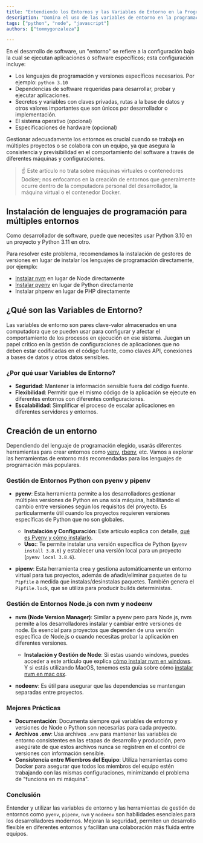 ```yaml
---
title: "Entendiendo los Entornos y las Variables de Entorno en la Programación"
description: "Domina el uso de las variables de entorno en la programación para optimizar y asegurar tu desarrollo en múltiples tecnologías como Python, NodeJS, PHP, etc."
tags: ["python", "node", "javascript"]
authors: ["tommygonzaleza"]

---
```


En el desarrollo de software, un "entorno" se refiere a la configuración bajo la cual se ejecutan aplicaciones o software específicos; esta configuración incluye:

- Los lenguajes de programación y versiones específicos necesarios. Por ejemplo: `python 3.10`
- Dependencias de software requeridas para desarrollar, probar y ejecutar aplicaciones.
- Secretos y variables con claves privadas, rutas a la base de datos y otros valores importantes que son únicos por desarrollador o implementación.
- El sistema operativo (opcional)
- Especificaciones de hardware (opcional)

Gestionar adecuadamente los entornos es crucial cuando se trabaja en múltiples proyectos o se colabora con un equipo, ya que asegura la consistencia y previsibilidad en el comportamiento del software a través de diferentes máquinas y configuraciones.

> ☝️ Este artículo no trata sobre máquinas virtuales o contenedores Docker; nos enfocamos en la creación de entornos que generalmente ocurre dentro de la computadora personal del desarrollador, la máquina virtual o el contenedor Docker.

## Instalación de lenguajes de programación para múltiples entornos

Como desarrollador de software, puede que necesites usar Python 3.10 en un proyecto y Python 3.11 en otro.

Para resolver este problema, recomendamos la instalación de gestores de versiones en lugar de instalar los lenguajes de programación directamente, por ejemplo:

- [Instalar nvm](https://4geeks.com/how-to/install-nvm-on-every-operating-system) en lugar de Node directamente
- [Instalar pyenv](https://4geeks.com/how-to/what-is-pyenv-and-how-to-install-pyenv) en lugar de Python directamente
- Instalar phpenv en lugar de PHP directamente

## ¿Qué son las Variables de Entorno?

Las variables de entorno son pares clave-valor almacenados en una computadora que se pueden usar para configurar y afectar el comportamiento de los procesos en ejecución en ese sistema. Juegan un papel crítico en la gestión de configuraciones de aplicaciones que no deben estar codificadas en el código fuente, como claves API, conexiones a bases de datos y otros datos sensibles.

### ¿Por qué usar Variables de Entorno?

- **Seguridad**: Mantener la información sensible fuera del código fuente.
- **Flexibilidad**: Permitir que el mismo código de la aplicación se ejecute en diferentes entornos con diferentes configuraciones.
- **Escalabilidad**: Simplificar el proceso de escalar aplicaciones en diferentes servidores y entornos.

## Creación de un entorno

Dependiendo del lenguaje de programación elegido, usarás diferentes herramientas para crear entornos como [venv](https://docs.python.org/3/library/venv.html), [rbenv](https://github.com/rbenv/rbenv), etc. Vamos a explorar las herramientas de entorno más recomendadas para los lenguajes de programación más populares.

### Gestión de Entornos Python con pyenv y pipenv

- **pyenv**: Esta herramienta permite a los desarrolladores gestionar múltiples versiones de Python en una sola máquina, habilitando el cambio entre versiones según los requisitos del proyecto. Es particularmente útil cuando los proyectos requieren versiones específicas de Python que no son globales.

  - **Instalación y Configuración**: Este artículo explica con detalle, [qué es Pyenv y cómo instalarlo](https://4geeks.com/es/how-to/que-es-pyenv-y-como-instalar-pyenv).
  - **Uso:**: Te permite instalar una versión específica de Python (`pyenv install 3.8.6`) y establecer una versión local para un proyecto (`pyenv local 3.8.6`).
 
- **pipenv**: Esta herramienta crea y gestiona automáticamente un entorno virtual para tus proyectos, además de añadir/eliminar paquetes de tu `Pipfile` a medida que instalas/desinstalas paquetes. También genera el `Pipfile.lock`, que se utiliza para producir builds deterministas.

### Gestión de Entornos Node.js con nvm y nodeenv

- **nvm (Node Version Manager)**: Similar a pyenv pero para Node.js, nvm permite a los desarrolladores instalar y cambiar entre versiones de node. Es esencial para proyectos que dependen de una versión específica de Node.js o cuando necesitas probar la aplicación en diferentes versiones.

  - **Instalación y Gestión de Node**: Si estas usando windows, puedes acceder a este artículo que explica [cómo instalar nvm en windows](https://4geeks.com/es/how-to/como-instalar-nvm-en-windows). Y si estás utilizando MacOS, tenemos esta guía sobre cómo [instalar nvm en mac osx](https://4geeks.com/es/how-to/instalar-node-nvm-mac-osx).

- **nodeenv**: Es útil para asegurar que las dependencias se mantengan separadas entre proyectos.

### Mejores Prácticas

- **Documentación**: Documenta siempre qué variables de entorno y versiones de Node o Python son necesarias para cada proyecto.
- **Archivos .env**: Usa archivos `.env` para mantener las variables de entorno consistentes en las etapas de desarrollo y producción, pero asegúrate de que estos archivos nunca se registren en el control de versiones con información sensible.
- **Consistencia entre Miembros del Equipo**: Utiliza herramientas como Docker para asegurar que todos los miembros del equipo estén trabajando con las mismas configuraciones, minimizando el problema de "funciona en mi máquina".

### Conclusión

Entender y utilizar las variables de entorno y las herramientas de gestión de entornos como `pyenv`, `pipenv`, `nvm` y `nodeenv` son habilidades esenciales para los desarrolladores modernos. Mejoran la seguridad, permiten un desarrollo flexible en diferentes entornos y facilitan una colaboración más fluida entre equipos.
